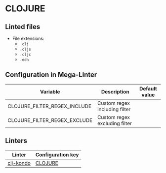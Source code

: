 <!-- markdownlint-disable MD003 MD020 MD033 MD041 -->
<!-- Generated by .automation/build.py, please do not update manually -->
<!-- Instead, update descriptor file at https://github.com/nvuillam/mega-linter/tree/master/megalinter/descriptors/clojure.yml -->
# CLOJURE

## Linted files

- File extensions:
  - `.clj`
  - `.cljs`
  - `.cljc`
  - `.edn`

## Configuration in Mega-Linter

| Variable | Description | Default value |
| ----------------- | -------------- | -------------- |
| CLOJURE_FILTER_REGEX_INCLUDE | Custom regex including filter |  |
| CLOJURE_FILTER_REGEX_EXCLUDE | Custom regex excluding filter |  |

## Linters

| Linter | Configuration key |
| ------ | ----------------- |
| [clj-kondo](clojure_clj_kondo.md) | [CLOJURE](clojure_clj_kondo.md) |
